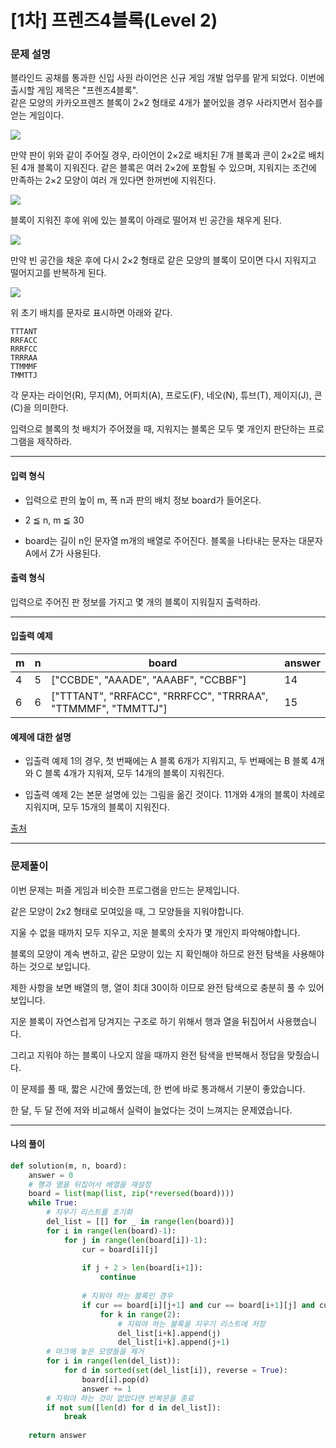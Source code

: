 # \[1차] 프렌즈4블록(Level 2)

### 문제 설명

블라인드 공채를 통과한 신입 사원 라이언은 신규 게임 개발 업무를 맡게 되었다. 이번에 출시할 게임 제목은 "프렌즈4블록".   
같은 모양의 카카오프렌즈 블록이 2×2 형태로 4개가 붙어있을 경우 사라지면서 점수를 얻는 게임이다.   

<img src = "http://t1.kakaocdn.net/welcome2018/pang1.png">

만약 판이 위와 같이 주어질 경우, 라이언이 2×2로 배치된 7개 블록과 콘이 2×2로 배치된 4개 블록이 지워진다. 같은 블록은 여러 2×2에 포함될 수 있으며, 지워지는 조건에 만족하는 2×2 모양이 여러 개 있다면 한꺼번에 지워진다.   

<img src = "http://t1.kakaocdn.net/welcome2018/pang2.png">

블록이 지워진 후에 위에 있는 블록이 아래로 떨어져 빈 공간을 채우게 된다.   

<img src = "http://t1.kakaocdn.net/welcome2018/pang3.png">

만약 빈 공간을 채운 후에 다시 2×2 형태로 같은 모양의 블록이 모이면 다시 지워지고 떨어지고를 반복하게 된다.   

<img src = "http://t1.kakaocdn.net/welcome2018/pang4.png">

위 초기 배치를 문자로 표시하면 아래와 같다.   

~~~
TTTANT
RRFACC
RRRFCC
TRRRAA
TTMMMF
TMMTTJ
~~~

각 문자는 라이언(R), 무지(M), 어피치(A), 프로도(F), 네오(N), 튜브(T), 제이지(J), 콘(C)을 의미한다.   

입력으로 블록의 첫 배치가 주어졌을 때, 지워지는 블록은 모두 몇 개인지 판단하는 프로그램을 제작하라.   

---

#### 입력 형식

* 입력으로 판의 높이 m, 폭 n과 판의 배치 정보 board가 들어온다.

* 2 ≦ n, m ≦ 30

* board는 길이 n인 문자열 m개의 배열로 주어진다. 블록을 나타내는 문자는 대문자 A에서 Z가 사용된다.

#### 출력 형식

입력으로 주어진 판 정보를 가지고 몇 개의 블록이 지워질지 출력하라.   

---

#### 입출력 예제

|m|	n|	board|	answer|
|-|-|-|-|
|4|	5|	\["CCBDE", "AAADE", "AAABF", "CCBBF"]|	14|
|6|	6|	\["TTTANT", "RRFACC", "RRRFCC", "TRRRAA", "TTMMMF", "TMMTTJ"]|	15|

#### 예제에 대한 설명

* 입출력 예제 1의 경우, 첫 번째에는 A 블록 6개가 지워지고, 두 번째에는 B 블록 4개와 C 블록 4개가 지워져, 모두 14개의 블록이 지워진다.

* 입출력 예제 2는 본문 설명에 있는 그림을 옮긴 것이다. 11개와 4개의 블록이 차례로 지워지며, 모두 15개의 블록이 지워진다.  

[출처](https://programmers.co.kr/learn/courses/30/lessons/17679)

---

### 문제풀이

이번 문제는 퍼즐 게임과 비슷한 프로그램을 만드는 문제입니다.   

같은 모양이 2x2 형태로 모여있을 때, 그 모양들을 지워야합니다.   

지울 수 없을 때까지 모두 지우고, 지운 블록의 숫자가 몇 개인지 파악해야합니다.   

블록의 모양이 계속 변하고, 같은 모양이 있는 지 확인해야 하므로 완전 탐색을 사용해야 하는 것으로 보입니다.   

제한 사항을 보면 배열의 행, 열이 최대 30이하 이므로 완전 탐색으로 충분히 풀 수 있어보입니다.   

지운 블록이 자연스럽게 당겨지는 구조로 하기 위해서 행과 열을 뒤집어서 사용했습니다.   

그리고 지워야 하는 블록이 나오지 않을 때까지 완전 탐색을 반복해서 정답을 맞췄습니다.   

이 문제를 풀 때, 짧은 시간에 풀었는데, 한 번에 바로 통과해서 기분이 좋았습니다.   

한 달, 두 달 전에 저와 비교해서 실력이 늘었다는 것이 느껴지는 문제였습니다.   

---

#### 나의 풀이

~~~python
def solution(m, n, board):
    answer = 0
    # 행과 열을 뒤집어서 배열을 재설정
    board = list(map(list, zip(*reversed(board))))
    while True:
        # 지우기 리스트를 초기화
        del_list = [[] for _ in range(len(board))]
        for i in range(len(board)-1):
            for j in range(len(board[i])-1):
                cur = board[i][j]
                
                if j + 2 > len(board[i+1]):
                    continue
                
                # 지워야 하는 블록인 경우
                if cur == board[i][j+1] and cur == board[i+1][j] and cur == board[i+1][j+1]:
                    for k in range(2):
                        # 지워야 하는 블록을 지우기 리스트에 저장
                        del_list[i+k].append(j)
                        del_list[i+k].append(j+1)
        # 마크해 놓은 모양들을 제거
        for i in range(len(del_list)):
            for d in sorted(set(del_list[i]), reverse = True):
                board[i].pop(d)
                answer += 1
        # 지워야 하는 것이 없었다면 반복문을 종료 
        if not sum([len(d) for d in del_list]):
            break
        
    return answer
~~~
